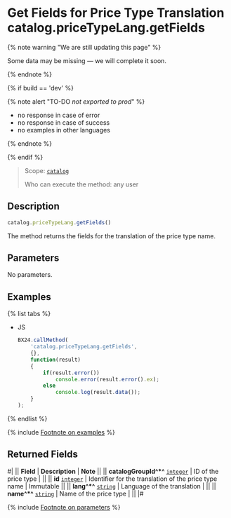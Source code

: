 # Get Fields for Price Type Translation catalog.priceTypeLang.getFields

{% note warning "We are still updating this page" %}

Some data may be missing — we will complete it soon.

{% endnote %}

{% if build == 'dev' %}

{% note alert "TO-DO _not exported to prod_" %}

- no response in case of error
- no response in case of success
- no examples in other languages
  
{% endnote %}

{% endif %}

> Scope: [`catalog`](../../../scopes/permissions.md)
>
> Who can execute the method: any user

## Description

```js
catalog.priceTypeLang.getFields()
```

The method returns the fields for the translation of the price type name.

## Parameters

No parameters.

## Examples

{% list tabs %}

- JS

    ```js
    BX24.callMethod(
        'catalog.priceTypeLang.getFields',
        {},
        function(result)
        {
            if(result.error())
                console.error(result.error().ex);
            else
                console.log(result.data());
        }
    );
    ```

{% endlist %}

{% include [Footnote on examples](../../../../_includes/examples.md) %}

## Returned Fields

#|
|| **Field** | **Description** | **Note** ||
|| **catalogGroupId^*^** 
[`integer`](../../data-types.md) | ID of the price type |  ||
|| **id**
[`integer`](../../data-types.md) | Identifier for the translation of the price type name | Immutable ||
|| **lang^*^**
[`string`](../../data-types.md) | Language of the translation |  ||
|| **name^*^**
[`string`](../../data-types.md) | Name of the price type |  ||
|#

{% include [Footnote on parameters](../../../../_includes/required.md) %}
